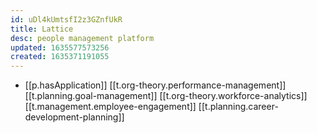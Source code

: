 ```yaml
---
id: uDl4kUmtsfI2z3GZnfUkR
title: Lattice
desc: people management platform
updated: 1635577573256
created: 1635371191055
---
```


- [[p.hasApplication]] [[t.org-theory.performance-management]] [[t.planning.goal-management]] [[t.org-theory.workforce-analytics]] [[t.management.employee-engagement]] [[t.planning.career-development-planning]]
